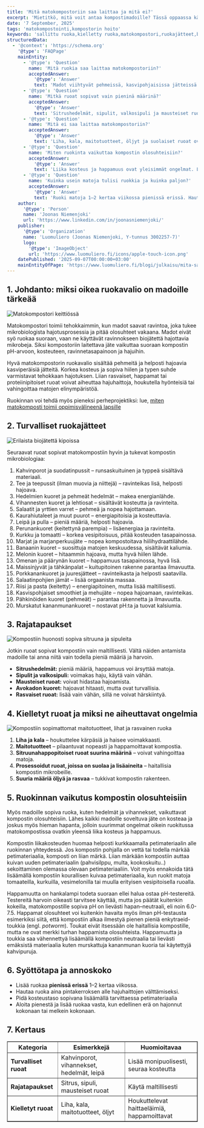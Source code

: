 ```yaml
---
title: 'Mitä matokompostoriin saa laittaa ja mitä ei?'
excerpt: 'Mietitkö, mitä voit antaa kompostimadoille? Tässä oppaassa käydään läpi turvalliset ja kielletyt ruoat sekä vinkit tasapainoon.'
date: '7 September, 2025'
tags: 'matokompostointi,kompostorin hoito'
keywords: 'sallittu ruoka,kielletty ruoka,matokompostori,ruokajätteet,biojäte,kompostointi,madot,vihannekset,hedelmät,kahvinporot,teepussit,liha,maitotuotteet,ongelmat,vinkit,opas,turvallisuus,hajuhaitat,ruoanvalinta,käyttöohjeet,kompostimadon ruokinta'
structuredData:
  - '@context': 'https://schema.org'
    '@type': 'FAQPage'
    mainEntity:
      - '@type': 'Question'
        name: 'Mitä ruokia saa laittaa matokompostoriin?'
        acceptedAnswer:
          '@type': 'Answer'
          text: 'Madot viihtyvät pehmeissä, kasvipohjaisissa jätteissä kuten hedelmien ja vihannesten kuorissa, kahvinporoissa, teepusseissa, kaurahiutaleissa, leivässä ja pienissä määrissä riisiä tai pastaa. Myös murskatut kananmunankuoret ovat hyödyllisiä kalsiumlähteenä.'
      - '@type': 'Question'
        name: 'Mitkä ruoat sopivat vain pieninä määrinä?'
        acceptedAnswer:
          '@type': 'Answer'
          text: 'Sitrushedelmät, sipulit, valkosipuli ja mausteiset ruoat voivat ärsyttää matoja, joten niitä tulisi lisätä vain satunnaisesti ja pienissä määrissä. Rasvaiset ja hapan ruoat kannattaa myös välttää suurina annoksina.'
      - '@type': 'Question'
        name: 'Mitä ei saa laittaa matokompostoriin?'
        acceptedAnswer:
          '@type': 'Answer'
          text: 'Liha, kala, maitotuotteet, öljyt ja suolaiset ruoat ovat kiellettyjä, sillä ne pilaantuvat helposti, happamoittavat kompostia ja houkuttelevat kärpäsiä tai muita haittaeläimiä.'
      - '@type': 'Question'
        name: 'Miten ruokinta vaikuttaa kompostin olosuhteisiin?'
        acceptedAnswer:
          '@type': 'Answer'
          text: 'Liika kosteus ja happamuus ovat yleisimmät ongelmat. Lisää kuivaa petimateriaalia kuten pahvisilppua tai kookoskuitua, jos komposti tuntuu märältä. Happamuutta voi tasata murskatuilla kananmunankuorilla tai kahvinporoilla.'
      - '@type': 'Question'
        name: 'Kuinka usein matoja tulisi ruokkia ja kuinka paljon?'
        acceptedAnswer:
          '@type': 'Answer'
          text: 'Ruoki matoja 1–2 kertaa viikossa pienissä erissä. Hautaa ruoka aina pintakerroksen alle ja lisää uusi erä vasta, kun edellinen on lähes hajonnut. Näin vältät hajuhaitat ja ylläpidät kompostin tasapainoa.'
    author:
      '@type': 'Person'
      name: 'Joonas Niemenjoki'
      url: 'https://www.linkedin.com/in/joonasniemenjoki/'
    publisher:
      '@type': 'Organization'
      name: 'Luomuliero (Joonas Niemenjoki, Y-tunnus 3002257-7)'
      logo:
        '@type': 'ImageObject'
        url: 'https://www.luomuliero.fi/icons/apple-touch-icon.png'
    datePublished: '2025-09-07T00:00:00+03:00'
    mainEntityOfPage: 'https://www.luomuliero.fi/blogi/julkaisu/mita-saa-laittaa-matokompostoriin-turvalliset-ja-kielletyt-ruoat'
---
```


## 1. Johdanto: miksi oikea ruokavalio on madoille tärkeää

<picture>
  <source srcset="/images/posts/mita-saa-laittaa-matokompostoriin-turvalliset-ja-kielletyt-ruoat/matokomposti-keittiossa-800.avif 800w, /images/posts/mita-saa-laittaa-matokompostoriin-turvalliset-ja-kielletyt-ruoat/matokomposti-keittiossa-1200.avif 1200w" type="image/avif">
  <source srcset="/images/posts/mita-saa-laittaa-matokompostoriin-turvalliset-ja-kielletyt-ruoat/matokomposti-keittiossa-800.webp 800w, /images/posts/mita-saa-laittaa-matokompostoriin-turvalliset-ja-kielletyt-ruoat/matokomposti-keittiossa-1200.webp 1200w" type="image/webp">
  <img src="/images/posts/mita-saa-laittaa-matokompostoriin-turvalliset-ja-kielletyt-ruoat/matokomposti-keittiossa-800.jpg" srcset="/images/posts/mita-saa-laittaa-matokompostoriin-turvalliset-ja-kielletyt-ruoat/matokomposti-keittiossa-800.jpg 800w, /images/posts/mita-saa-laittaa-matokompostoriin-turvalliset-ja-kielletyt-ruoat/matokomposti-keittiossa-1200.jpg 1200w" alt="Matokompostori keittiössä" sizes="(max-width: 600px) 100vw, 800px" style="max-width:100%;height:auto;" loading="lazy">
</picture>

Matokompostori toimii tehokkaimmin, kun madot saavat ravintoa, joka tukee mikrobiologista hajotusprosessia ja pitää olosuhteet vakaana. Madot eivät syö ruokaa suoraan, vaan ne käyttävät ravinnokseen biojätettä hajottavia mikrobeja. Siksi kompostoriin laitettava jäte vaikuttaa suoraan kompostin pH-arvoon, kosteuteen, ravinnetasapainoon ja hajuihin.

Hyvä matokompostorin ruokavalio sisältää pehmeitä ja helposti hajoavia kasviperäisiä jätteitä. Korkea kosteus ja sopiva hiilen ja typen suhde varmistavat tehokkaan hajotuksen. Liian rasvaiset, happamat tai proteiinipitoiset ruoat voivat aiheuttaa hajuhaittoja, houkutella hyönteisiä tai vahingoittaa matojen elinympäristöä.

<aside>Ruokinnan voi tehdä myös pieneksi perheprojektiksi: lue, <a href="https://www.luomuliero.fi/blogi/julkaisu/matokomposti-oppimisvalineena-luonnon-kiertokulun-opettaminen-lapsille">miten matokomposti toimii oppimisvälineenä lapsille</a></aside>

## 2. Turvalliset ruokajätteet

<picture>
  <source srcset="/images/posts/mita-saa-laittaa-matokompostoriin-turvalliset-ja-kielletyt-ruoat/biojate-kipoissa-800.avif 800w, /images/posts/mita-saa-laittaa-matokompostoriin-turvalliset-ja-kielletyt-ruoat/biojate-kipoissa-1200.avif 1200w" type="image/avif">
  <source srcset="/images/posts/mita-saa-laittaa-matokompostoriin-turvalliset-ja-kielletyt-ruoat/biojate-kipoissa-800.webp 800w, /images/posts/mita-saa-laittaa-matokompostoriin-turvalliset-ja-kielletyt-ruoat/biojate-kipoissa-1200.webp 1200w" type="image/webp">
  <img src="/images/posts/mita-saa-laittaa-matokompostoriin-turvalliset-ja-kielletyt-ruoat/biojate-kipoissa-800.jpg" srcset="/images/posts/mita-saa-laittaa-matokompostoriin-turvalliset-ja-kielletyt-ruoat/biojate-kipoissa-800.jpg 800w, /images/posts/mita-saa-laittaa-matokompostoriin-turvalliset-ja-kielletyt-ruoat/biojate-kipoissa-1200.jpg 1200w" alt="Erilaista biojätettä kipoissa" sizes="(max-width: 600px) 100vw, 800px" style="max-width:100%;height:auto;" loading="lazy">
</picture>

Seuraavat ruoat sopivat matokompostiin hyvin ja tukevat kompostin mikrobiologiaa:

1. Kahvinporot ja suodatinpussit – runsaskuituinen ja typpeä sisältävä materiaali.
2. Tee ja teepussit (ilman muovia ja niittejä) – ravinteikas lisä, helposti hajoava.
3. Hedelmien kuoret ja pehmeät hedelmät – makea energianlähde.
4. Vihannesten kuoret ja lehtiosat – sisältävät kosteutta ja ravinteita.
5. Salaatit ja yrttien varret – pehmeä ja nopea hajottamaan.
6. Kaurahiutaleet ja muut puurot – energiapitoisia ja kosteuttavia.
7. Leipä ja pulla – pieniä määriä, helposti hajoavia.
8. Perunankuoret (keitettynä parempia) – lisäenergiaa ja ravinteita.
9. Kurkku ja tomaatti – korkea vesipitoisuus, pitää kosteuden tasapainossa.
10. Marjat ja marjanperkuujäte – nopea kompostoitava hiilihydraattilähde.
11. Banaanin kuoret – suosittuja matojen keskuudessa, sisältävät kaliumia.
12. Melonin kuoret – hitaammin hajoava, mutta hyvä hiilen lähde.
13. Omenan ja päärynän kuoret – happamuus tasapainossa, hyvä lisä.
14. Maissinjyvät ja tähkänpalat – kuitupitoinen rakenne parantaa ilmavuutta.
15. Porkkanankuoret ja juuresjätteet – ravinteikasta ja helposti saatavilla.
16. Salaatinpohjien jämät – lisää orgaanista massaa.
17. Riisi ja pasta (keitetty) – energiapitoinen, mutta lisää maltillisesti.
18. Kasvispohjaiset smoothiet ja mehujäte – nopea hajoamaan, ravinteikas.
19. Pähkinöiden kuoret (pehmeät) – parantaa rakennetta ja ilmavuutta.
20. Murskatut kananmunankuoret – nostavat pH:ta ja tuovat kalsiumia.

## 3. Rajatapaukset

<picture>
  <source srcset="/images/posts/mita-saa-laittaa-matokompostoriin-turvalliset-ja-kielletyt-ruoat/komposti-rajatapaukset-800.avif 800w, /images/posts/mita-saa-laittaa-matokompostoriin-turvalliset-ja-kielletyt-ruoat/komposti-rajatapaukset-1200.avif 1200w" type="image/avif">
  <source srcset="/images/posts/mita-saa-laittaa-matokompostoriin-turvalliset-ja-kielletyt-ruoat/komposti-rajatapaukset-800.webp 800w, /images/posts/mita-saa-laittaa-matokompostoriin-turvalliset-ja-kielletyt-ruoat/komposti-rajatapaukset-1200.webp 1200w" type="image/webp">
  <img src="/images/posts/mita-saa-laittaa-matokompostoriin-turvalliset-ja-kielletyt-ruoat/komposti-rajatapaukset-800.jpg" srcset="/images/posts/mita-saa-laittaa-matokompostoriin-turvalliset-ja-kielletyt-ruoat/komposti-rajatapaukset-800.jpg 800w, /images/posts/mita-saa-laittaa-matokompostoriin-turvalliset-ja-kielletyt-ruoat/komposti-rajatapaukset-1200.jpg 1200w" alt="Kompostiin huonosti sopiva sitruuna ja sipuleita" sizes="(max-width: 600px) 100vw, 800px" style="max-width:100%;height:auto;" loading="lazy">
</picture>

Jotkin ruoat sopivat kompostiin vain maltillisesti. Vältä näiden antamista madoille tai anna niitä vain todella pieniä määriä ja harvoin.

- **Sitrushedelmät:** pieniä määriä, happamuus voi ärsyttää matoja.
- **Sipulit ja valkosipuli:** voimakas haju, käytä vain vähän.
- **Mausteiset ruoat:** voivat hidastaa hajoamista.
- **Avokadon kuoret:** hajoavat hitaasti, mutta ovat turvallisia.
- **Rasvaiset ruoat:** lisää vain vähän, sillä ne voivat härskiintyä.

## 4. Kielletyt ruoat ja miksi ne aiheuttavat ongelmia

<picture>
  <source srcset="/images/posts/mita-saa-laittaa-matokompostoriin-turvalliset-ja-kielletyt-ruoat/ei-kompostiin-800.avif 800w, /images/posts/mita-saa-laittaa-matokompostoriin-turvalliset-ja-kielletyt-ruoat/ei-kompostiin-1200.avif 1200w" type="image/avif">
  <source srcset="/images/posts/mita-saa-laittaa-matokompostoriin-turvalliset-ja-kielletyt-ruoat/ei-kompostiin-800.webp 800w, /images/posts/mita-saa-laittaa-matokompostoriin-turvalliset-ja-kielletyt-ruoat/ei-kompostiin-1200.webp 1200w" type="image/webp">
  <img src="/images/posts/mita-saa-laittaa-matokompostoriin-turvalliset-ja-kielletyt-ruoat/ei-kompostiin-800.jpg" srcset="/images/posts/mita-saa-laittaa-matokompostoriin-turvalliset-ja-kielletyt-ruoat/ei-kompostiin-800.jpg 800w, /images/posts/mita-saa-laittaa-matokompostoriin-turvalliset-ja-kielletyt-ruoat/ei-kompostiin-1200.jpg 1200w" alt="Kompostiin sopimattomat maitotuotteet, lihat ja rasvainen ruoka" sizes="(max-width: 600px) 100vw, 800px" style="max-width:100%;height:auto;" loading="lazy">
</picture>

1. **Liha ja kala** – houkuttelee kärpäsiä ja haisee voimakkaasti.
2. **Maitotuotteet** – pilaantuvat nopeasti ja happamoittavat kompostia.
3. **Sitruunahappopitoiset ruoat suurina määrinä** – voivat vahingoittaa matoja.
4. **Prosessoidut ruoat, joissa on suolaa ja lisäaineita** – haitallisia kompostin mikrobeille.
5. **Suuria määriä öljyä ja rasvaa** – tukkivat kompostin rakenteen.

## 5. Ruokinnan vaikutus kompostin olosuhteisiin

Myös madoille sopiva ruoka, kuten hedelmät ja vihannekset, vaikuttavat kompostin olosuhteisiin. Lähes kaikki madoille soveltuva jäte on kosteaa ja joskus myös hieman hapanta, jolloin suurimmat ongelmat oikein ruokitussa matokompostissa ovatkin yleensä liika kosteus ja happamuus.

Kompostin liikakosteuden huomaa helposti kurkkaamalla petimateriaalin alle ruokinnan yhteydessä. Jos kompostin pohjalla on vettä tai todella märkää petimateriaalia, komposti on liian märkä. Liian märkään kompostiin auttaa kuivan uuden petimateriaalin (pahvisilppu, multa, kookoskuitu..) sekoittaminen olemassa olevaan petimateriaaliin. Voit myös ennakoida tätä lisäämällä kompostiin kourallisen kuivaa petimateriaalia, kun ruokit matoja tomaateilla, kurkuilla, vesimelonilla tai muulla erityisen vesipitoisella ruoalla.

Happamuutta on hankalampi todeta suoraan ellei halua ostaa pH-testereitä. Testereitä harvoin oikeasti tarvitsee käyttää, mutta jos päätät kuitenkin kokeilla, matokompostille sopiva pH on lievästi hapan–neutraali, eli noin 6.0-7.5. Happamat olosuhteet voi kuitenkin havaita myös ilman pH-testausta esimerkiksi siitä, että kompostiin alkaa ilmestyä pienen pieniä enkytraeid-toukkia (engl. _potworm_). Toukat eivät itsessään ole haitallisia kompostille, mutta ne ovat merkki turhan happamista olosuhteista. Happamuutta ja toukkia saa vähennettyä lisäämällä kompostiin neutraalia tai lievästi emäksistä materiaalia kuten murskattuja kananmunan kuoria tai käytettyjä kahvipuruja.

## 6. Syöttötapa ja annoskoko

- Lisää ruokaa **pienissä erissä** 1–2 kertaa viikossa.
- Hautaa ruoka aina pintakerroksen alle hajuhaittojen välttämiseksi.
- Pidä kosteustaso sopivana lisäämällä tarvittaessa petimateriaalia
- Aloita pienestä ja lisää ruokaa vasta, kun edellinen erä on hajonnut kokonaan tai melkein kokonaan.

## 7. Kertaus

<table border="1">
  <thead>
    <tr>
      <th>Kategoria</th>
      <th>Esimerkkejä</th>
      <th>Huomioitavaa</th>
    </tr>
  </thead>
  <tbody>
    <tr>
      <td><strong>Turvalliset ruoat</strong></td>
      <td>Kahvinporot, vihannekset, hedelmät, leipä</td>
      <td>Lisää monipuolisesti, seuraa kosteutta</td>
    </tr>
    <tr>
      <td><strong>Rajatapaukset</strong></td>
      <td>Sitrus, sipuli, mausteiset ruoat</td>
      <td>Käytä maltillisesti</td>
    </tr>
    <tr>
      <td><strong>Kielletyt ruoat</strong></td>
      <td>Liha, kala, maitotuotteet, öljyt</td>
      <td>Houkuttelevat haittaeläimiä, happamoittavat</td>
    </tr>
  </tbody>
</table>
